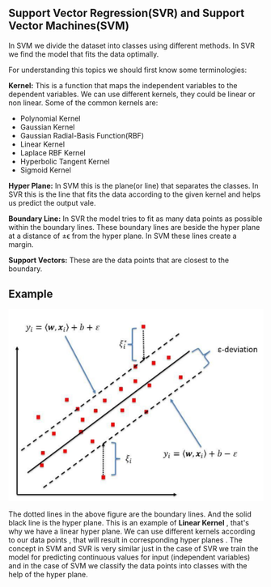 ## Support Vector Regression(SVR) and Support Vector Machines(SVM)

In SVM we divide the dataset into classes using different methods. In SVR we find the model that fits the data optimally.

For understanding this topics we should first know some terminologies:

<b>Kernel:</b> This is a function that maps the independent variables to the dependent variables. We can use different kernels, they could be linear or non linear. Some of the common kernels are:

* Polynomial Kernel
* Gaussian Kernel
* Gaussian Radial-Basis Function(RBF)
* Linear Kernel
* Laplace RBF Kernel
* Hyperbolic Tangent Kernel
* Sigmoid Kernel

<b>Hyper Plane:</b> In SVM this is the plane(or line) that separates the classes. In SVR this is the line that fits the data according to the given kernel and helps us predict the output vale.

<b>Boundary Line:</b> In SVR the model tries to fit as many data points as possible within the boundary lines. These boundary lines are beside the hyper plane at a distance of  ±ϵ from the hyper plane. In SVM these lines create a margin.

<b>Support Vectors:</b> These are the data points that are closest to the boundary.

## Example

![svr_svm_example](../Images/svr_svm_explain.png)



The dotted lines in the above figure are the boundary lines. And the solid black line is the hyper plane. This is an example of **Linear Kernel** , that's why we have a linear hyper plane. We can use different kernels according to our data points , that will result in corresponding hyper planes . The concept in SVM and SVR is very similar just in the case of SVR we train the model for predicting continuous values for input (independent variables) and in the case of SVM we classify the data points into classes with the help of the hyper plane.



